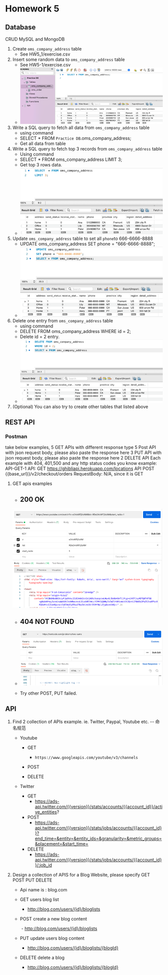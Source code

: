 # Homework 5

 ## Database

CRUD MySQL and MongoDB

1. Create `oms_company_address` table
   - See HW5_1/exercise.csv
2. Insert some random data to `oms_company_address` table
   - See HW5-1/exercise.csv
   - <img src="image/create table.png" alt="create table"  />
3. Write a SQL query to fetch all data from `oms_company_address` table
   - using command
   - SELECT * FROM `Practice DB`.oms_company_address;
   - Get all data from table
4. Write a SQL query to fetch top 3 records from `oms_company_address` table
   - Using command
   - SELECT  * FROM oms_company_address 
     LIMIT 3;
   - Get top 3 rows data.
   - <img src="image/top 3.png"  />
5. Update `oms_company_address` table to set all `phone`to 666-6666-8888
   - UPDATE oms_company_address
     SET phone = "666-6666-8888";
   - <img src="image/set phone.png"  />
6. Delete one entry from `oms_company_address` table
   - using command
   - DELETE FROM oms_company_address
     WHERE id = 2;
   - Delete id = 2 entry.
   - ![delete](image/delete.png)
7. (Optional) You can also try to create other tables that listed above

## REST API  

### Postman  

take below examples, 
5 GET APIs with different response type
5 Post API with json request body, please also paste the response here
3 PUT API with json request body, please also paste the response here
2 DELETE API
Each example with 404, 401,500 and any http status codes you know
example:
API-GET-1
API: GET  https://ghibliapi.herokuapp.com/locations
API POST {{base_url}}/v2/checkout/orders
RequestBody: N/A, since it is GET

1. GET apis examples

   - ## 200 OK ##

   <img src="image/get1.png"  />

   - ## 404 NOT FOUND ##

   - ![](image/get2.png)

   - Try other POST, PUT failed.

     

## API 

1. Find 2 collection of APIs example. ie. Twitter, Paypal, Youtube etc.  -- 命名规范

   - Youtube

     - GET

       - ```
         https://www.googleapis.com/youtube/v3/channels
         ```

     - POST

     - DELETE

   - Twitter

     - GET 
       - https://ads-api.twitter.com/{{version}}/stats/accounts/{{account_id}}/active_entities?
     - POST
       	-  https://ads-api.twitter.com/{{version}}/stats/jobs/accounts/{{account_id}}?end_time=&entity=&entity_ids=&granularity=&metric_groups=&placement=&start_time=
     - DELETE
       - https://ads-api.twitter.com/{{version}}/stats/jobs/accounts/{{account_id}}/:job_id

2. Design a collection of APIS for a Blog Website, please specify GET POST PUT DELETE

   - Api name is : blog.com

   - GET users blog list

     - http://blog.com/users/{id}/bloglists

   - POST create a new blog content

     ​	- http://blog.com/users/{id}/bloglists

   - PUT update users blog content

     - http://blog.com/users/{id}/bloglists/{blogId}

   - DELETE delete a blog

     - http://blog.com/users/{id}/bloglists/{blogId}

